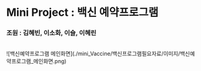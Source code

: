 # Mini Project : 백신 예약프로그램
### 조원 : 김혜빈, 이소화, 이슬, 이혜린
</br>
![백신예약프로그램 메인화면](./mini_Vaccine/백신프로그램필요자료/이미지/백신예약프로그램_메인화면.png)

